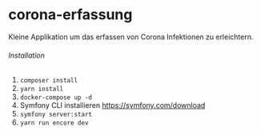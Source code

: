 # corona-erfassung
Kleine Applikation um das erfassen von Corona Infektionen zu erleichtern.

###### Installation
1. `composer install`
2. `yarn install`
3. `docker-compose up -d`
4. Symfony CLI installieren https://symfony.com/download
5. `symfony server:start`
6. `yarn run encore dev`
